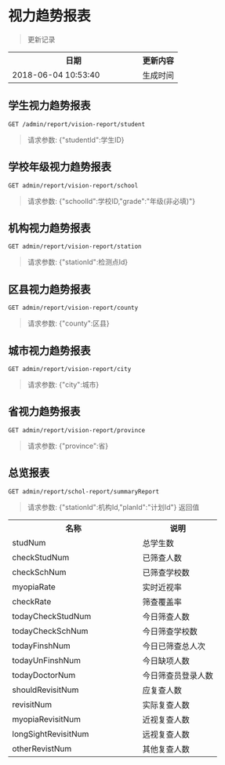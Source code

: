 # 视力趋势报表

> 更新记录

<table>
    <tr>
        <th style="width:250px;">日期</th>
        <th>更新内容</th>
    </tr>
    <tr>
        <td>2018-06-04 10:53:40</td>
        <td>生成时间</td>
    </tr>
</table>

## 学生视力趋势报表

```
GET /admin/report/vision-report/student
```

> 请求参数: {"studentId":学生ID}

## 学校年级视力趋势报表

```
GET admin/report/vision-report/school
```

> 请求参数: {"schoolId":学校ID,"grade":"年级(非必填)"}

## 机构视力趋势报表

```
GET admin/report/vision-report/station
```

> 请求参数: {"stationId":检测点Id}

## 区县视力趋势报表

```
GET admin/report/vision-report/county
```

> 请求参数: {"county":区县}

## 城市视力趋势报表

```
GET admin/report/vision-report/city
```

> 请求参数: {"city":城市}

## 省视力趋势报表

```
GET admin/report/vision-report/province
```

> 请求参数: {"province":省}

## 总览报表
```
GET admin/report/schol-report/summaryReport
```
> 请求参数: {"stationId":机构Id,"planId":"计划Id"}
> 返回值
<table>
    <tr>
        <th style="width:250px;">名称</th>
        <th>说明</th>
    </tr>
    <tr>
        <td>studNum</td>
        <td>总学生数</td>
    </tr>
    <tr>
        <td>checkStudNum</td>
        <td>已筛查人数</td>
    </tr>
    <tr>
        <td>checkSchNum</td>
        <td>已筛查学校数</td>
    </tr>
    <tr>
        <td>myopiaRate</td>
        <td>实时近视率</td>
    </tr>
    <tr>
        <td>checkRate</td>
        <td>筛查覆盖率</td>
    </tr>
    <tr>
        <td>todayCheckStudNum</td>
        <td>今日筛查人数</td>
    </tr>
    <tr>
        <td>todayCheckSchNum</td>
        <td>今日筛查学校数</td>
    </tr>
    <tr>
        <td>todayFinshNum</td>
        <td>今日已筛查总人次</td>
    </tr>
    <tr>
        <td>todayUnFinshNum</td>
        <td>今日缺项人数</td>
    </tr>
    <tr>
        <td>todayDoctorNum</td>
        <td>今日筛查员登录人数</td>
    </tr>
    <tr>
        <td>shouldRevisitNum</td>
        <td>应复查人数</td>
    </tr>
    <tr>
        <td>revisitNum</td>
        <td>实际复查人数</td>
    </tr>
    <tr>
        <td>myopiaRevisitNum</td>
        <td>近视复查人数</td>
    </tr>
    <tr>
        <td>longSightRevisitNum</td>
        <td>远视复查人数</td>
    </tr>
    <tr>
        <td>otherRevistNum</td>
        <td>其他复查人数</td>
    </tr>
</table>